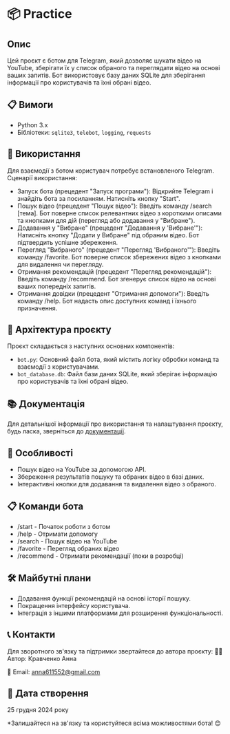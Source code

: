 # 📦 Practice

## Опис
Цей проєкт є ботом для Telegram, який дозволяє шукати відео на YouTube, зберігати їх у список обраного та переглядати відео на основі ваших запитів. Бот використовує базу даних SQLite для зберігання інформації про користувачів та їхні обрані відео.

## 📋 Вимоги
- Python 3.x
- Бібліотеки: `sqlite3`, `telebot`, `logging`, `requests`

## 🚀 Використання
Для взаємодії з ботом користувач потребує встановленого Telegram.
Сценарії використання:
- Запуск бота (прецедент "Запуск програми"): Відкрийте Telegram і знайдіть бота за посиланням. Натисніть кнопку "Start".
- Пошук відео (прецедент "Пошук відео"): Введіть команду /search [тема]. Бот поверне список релевантних відео з короткими описами та кнопками для дій (перегляд або додавання у "Вибране").
- Додавання у "Вибране" (прецедент "Додавання у 'Вибране'"): Натисніть кнопку "Додати у Вибране" під обраним відео. Бот підтвердить успішне збереження.
- Перегляд "Вибраного" (прецедент "Перегляд 'Вибраного'"): Введіть команду /favorite. Бот поверне список збережених відео з кнопками для видалення чи перегляду.
- Отримання рекомендацій (прецедент "Перегляд рекомендацій"): Введіть команду /recommend. Бот згенерує список відео на основі ваших попередніх запитів.
- Отримання довідки (прецедент "Отримання допомоги"): Введіть команду /help. Бот надасть опис доступних команд і їхнього призначення.

## 🧩 Архітектура проєкту
Проєкт складається з наступних основних компонентів:
- `bot.py`: Основний файл бота, який містить логіку обробки команд та взаємодії з користувачами.
- `bot_database.db`: Файл бази даних SQLite, який зберігає інформацію про користувачів та їхні обрані відео.

## 📚 Документація
Для детальнішої інформації про використання та налаштування проєкту, будь ласка, зверніться до [документації](https://raw.githubusercontent.com/Anna28Krav/practice/refs/heads/main/%D0%97%D0%B2%D1%96%D1%82%20%D0%BF%D1%80%D0%B0%D0%BA%D1%82%D0%B8%D0%BA%D0%B0.docx).

## 🌟 Особливості
- Пошук відео на YouTube за допомогою API.
- Збереження результатів пошуку та обраних відео в базі даних.
- Інтерактивні кнопки для додавання та видалення відео з обраного.

## 📋 Команди бота
- /start - Початок роботи з ботом 
- /help - Отримати допомогу 
- /search - Пошук відео на YouTube 
- /favorite - Перегляд обраних відео 
- /recommend - Отримати рекомендації (поки в розробці) 

## 🛠️ Майбутні плани
- Додавання функції рекомендацій на основі історії пошуку.
- Покращення інтерфейсу користувача.
- Інтеграція з іншими платформами для розширення функціональності.

## 📞 Контакти
Для зворотного зв'язку та підтримки звертайтеся до автора проєкту:
👨‍💻 Автор: Кравченко Анна 

📧 Email: anna611552@gmail.com 

## 📅 Дата створення
25 грудня 2024 року

*Залишайтеся на зв'язку та користуйтеся всіма можливостями бота! 😊